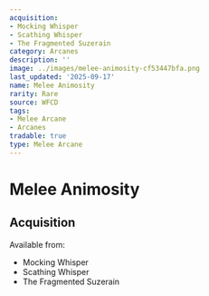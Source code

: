 ```yaml
---
acquisition:
- Mocking Whisper
- Scathing Whisper
- The Fragmented Suzerain
category: Arcanes
description: ''
image: ../images/melee-animosity-cf53447bfa.png
last_updated: '2025-09-17'
name: Melee Animosity
rarity: Rare
source: WFCD
tags:
- Melee Arcane
- Arcanes
tradable: true
type: Melee Arcane
---
```


# Melee Animosity

## Acquisition

Available from:
- Mocking Whisper
- Scathing Whisper
- The Fragmented Suzerain

